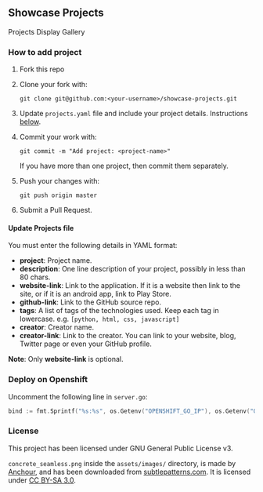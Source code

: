## Showcase Projects

Projects Display Gallery


### How to add project

1. Fork this repo
2. Clone your fork with:

   ```
   git clone git@github.com:<your-username>/showcase-projects.git
   ```
3. Update `projects.yaml` file and include your project details. Instructions [below](#instructions).
4. Commit your work with:

   ```
   git commit -m "Add project: <project-name>"
   ```
   If you have more than one project, then commit them separately.
5. Push your changes with:

   ```
   git push origin master
   ```
6. Submit a Pull Request.


#### Update Projects file <a name="instructions"></a>

You must enter the following details in YAML format:

- **project**: Project name.
- **description**: One line description of your project, possibly in less than 80 chars.
- **website-link**: Link to the application. If it is a website then link to the site, or if it is an android app, link to Play Store.
- **github-link**: Link to the GitHub source repo.
- **tags**: A list of tags of the technologies used. Keep each tag in lowercase.
  e.g. `[python, html, css, javascript]`
- **creator**: Creator name.
- **creator-link**: Link to the creator. You can link to your website, blog, Twitter page or even your GitHub profile.

**Note**: Only **website-link** is optional.


### Deploy on Openshift

Uncomment the following line in `server.go`:

```go
bind := fmt.Sprintf("%s:%s", os.Getenv("OPENSHIFT_GO_IP"), os.Getenv("OPENSHIFT_GO_PORT"))
```


### License

This project has been licensed under GNU General Public License v3.

`concrete_seamless.png` inside the `assets/images/` directory, is made by [Anchour](https://www.anchour.com), and has been downloaded from [subtlepatterns.com](http://subtlepatterns.com/). It is licensed under [CC BY-SA 3.0](https://creativecommons.org/licenses/by-sa/3.0/).

